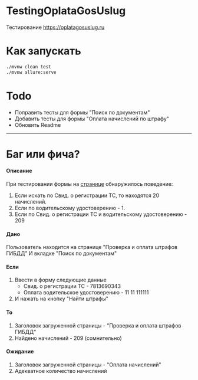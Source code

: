 # TestingOplataGosUslug
Тестирование https://oplatagosuslug.ru

# Как запускать
```sh
./mvnw clean test
./mvnw allure:serve
```

# Todo
- Поправить тесты для формы "Поиск по документам"
- Добавить тесты для формы "Оплата начислений по штрафу"
- Обновить Readme

---

# Баг или фича?
#### Описание
При тестировании формы на [странице](https://oplatagosuslug.ru/shtrafy_gibdd/) обнаружилось поведение:
1. Если искать по Свид. о регистрации ТС, то находятся 20 начислений.
2. Если по водительскому удостоверению - 1.
3. Если по Свид. о регистрации ТС и водительскому удостоверению - 209

#### Дано
Пользователь находится на странице "Проверка и оплата штрафов ГИБДД"
И вкладке "Поиск по документам"

#### Если
1. Ввести в форму следующие данные
    - Свид. о регистрации ТС - 7813690343
    - Оплата водительское удостоверению - 11 11 111111
2. И нажать на кнопку "Найти штрафы"

#### То
1. Заголовок загруженной страницы - "Проверка и оплата штрафов ГИБДД"
2. Найдено начислений - 209 (сомнительно)

#### Ожидание
1. Заголовок загруженной страницы - "Оплата начислений"
2. Адекватное количество начислений

